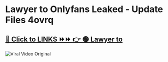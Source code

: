 
 # Lawyer to Onlyfans Leaked - Update Files 4ovrq

## <h2><a href="https://clipsfans.com/Lawyer_to&ref=git">🔗 Click to LINKS ⏩⏩ 👉 🟢 Lawyer to </a></h2>

<a href="https://clipsfans.com/Lawyer_to&ref=git" rel="nofollow" data-target="animated-image.originalLink"><img src="https://i.ibb.co.com/xMMVF88/686577567.gif" alt="Viral Video Original" style="max-width: 100%; display: inline-block;" data-target="animated-image.originalImage"></a>

